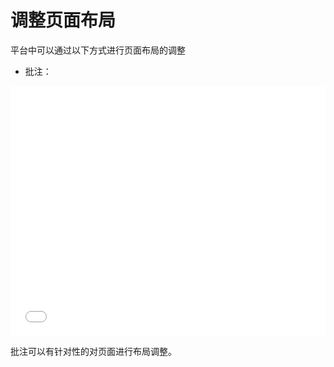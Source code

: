 # 调整页面布局

平台中可以通过以下方式进行页面布局的调整

* 批注：
<iframe style="width:100%; height:400px;" src="//player.bilibili.com/player.html?aid=1101662098&bvid=BV1Xw4m1d72t&cid=1468532775&p=1" scrolling="no" border="0" frameborder="no" framespacing="0" allowfullscreen="true"> </iframe>

批注可以有针对性的对页面进行布局调整。
<style>
    .page-inner{
        width: 100% !important;
    }
    @media (max-width: 1240px){
        .page-inner{
         width: 100% !important;
    }
    }
</style>
